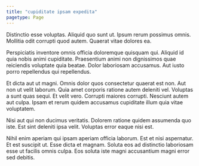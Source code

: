 ```yaml
---
title: "cupiditate ipsam expedita"
pagetype: Page
---
```

Distinctio esse voluptas. Aliquid quo sunt ut. Ipsum rerum possimus omnis. Mollitia odit corrupti quod autem. Quaerat vitae dolores ea.

Perspiciatis inventore omnis officia doloremque quisquam qui. Aliquid id quia nobis animi cupiditate. Praesentium animi non dignissimos quae reiciendis voluptate quia beatae. Dolor laboriosam accusamus. Aut iusto porro repellendus qui repellendus.

Et dicta aut ut magni. Omnis dolor quos consectetur quaerat est non. Aut non ut velit laborum.
Quia amet corporis ratione autem deleniti vel. Voluptas a sunt quas sequi. Et velit vero. Corrupti maiores corrupti. Nesciunt autem aut culpa. Ipsam et rerum quidem accusamus cupiditate illum quia vitae voluptatem.

Nisi aut qui non ducimus veritatis. Dolorem ratione quidem assumenda quo iste. Est sint deleniti ipsa velit. Voluptas error eaque nisi est.

Nihil enim aperiam qui ipsam aperiam officia laborum. Est et nisi aspernatur. Et est suscipit ut. Esse dicta et magnam. Soluta eos ad distinctio laboriosam esse ut facilis omnis culpa. Eos soluta iste magni accusantium magni error sed debitis.
